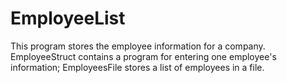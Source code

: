 # EmployeeList

This program stores the employee information for a company.
EmployeeStruct contains a program for entering one employee's information;
EmployeesFile stores a list of employees in a file.
